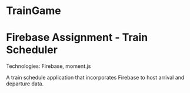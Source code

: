 # TrainGame
# Firebase Assignment - Train Scheduler 

Technologies: Firebase, moment.js

A train schedule application that incorporates Firebase to host arrival and departure data. 